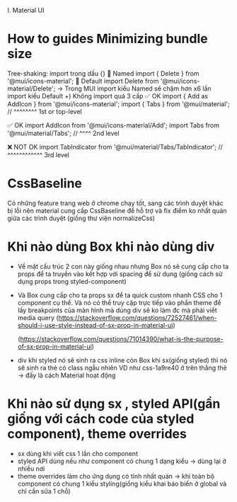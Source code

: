 I. Material UI

# How to guides Minimizing bundle size

Tree-shaking: import trong dấu {}
🐌 Named
import { Delete } from '@mui/icons-material';
🚀 Default
import Delete from '@mui/icons-material/Delete';
-> Trong MUI import kiểu Named sẽ chậm hơn x6 lần import kiểu Default
+) Không import quá 3 cấp
✅ OK
import { Add as AddIcon } from '@mui/icons-material';
import { Tabs } from '@mui/material';
// ^^^^^^^^ 1st or top-level

✅ OK
import AddIcon from '@mui/icons-material/Add';
import Tabs from '@mui/material/Tabs';
// ^^^^ 2nd level

❌ NOT OK
import TabIndicator from '@mui/material/Tabs/TabIndicator';
// ^^^^^^^^^^^^ 3rd level

# CssBaseline

Có những feature trang web ở chrome chạy tốt, sang các trình duyệt khác bị lỗi nên material cung cấp CssBaseline để hỗ trợ và fix điểm ko nhất quán giữa các trình
duyệt (giống thư viện normalizeCss)

# Khi nào dùng Box khi nào dùng div

- Về mặt cấu trúc 2 con này giống nhau nhưng Box nó sẽ cung cấp cho ta props để ta truyền vào kết hợp với spacing để sử dụng (giống cách sử dụng props trong styled-component)

- Và Box cung cấp cho ta props sx để ta quick custom nhanh CSS cho 1 component cụ thể. Và nó có thể truy cập trực tiếp vào phần theme để lấy breakpoints của màn hình mà dùng div sẽ ko làm đc mà phải viết media query
  (https://stackoverflow.com/questions/72527461/when-should-i-use-style-instead-of-sx-prop-in-material-ui)

  (https://stackoverflow.com/questions/71014390/what-is-the-purpose-of-sx-prop-in-material-ui)

- div khi styled nó sẽ sinh ra css inline còn Box khi sx(giống styled) thì nó sẽ sinh ra thẻ <style></style> có class ngẫu nhiên VD như css-1a9re40 ở trên thằng thẻ <head></head> -> đấy là cách Material hoạt động

# Khi nào sử dụng sx , styled API(gần giống với cách code của styled component), theme overrides

- sx dùng khi viết css 1 lần cho component
- styled API dùng nếu như component có chung 1 dạng kiểu -> dùng lại ở nhiều nơi
- theme overrides làm cho ứng dụng có tính nhất quán -> khi toàn bộ component có chung 1 kiểu styling(giống kiểu khai báo biến ở global và chỉ cần sửa 1 chỗ)
